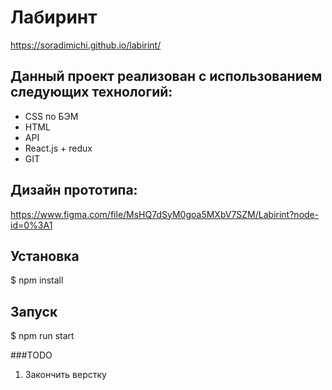 # Лабиринт

https://soradimichi.github.io/labirint/

## Данный проект реализован с использованием следующих технологий:

* CSS по БЭМ
* HTML
* API
* React.js + redux
* GIT

## Дизайн прототипа:

https://www.figma.com/file/MsHQ7dSyM0goa5MXbV7SZM/Labirint?node-id=0%3A1

## Установка
$ npm install

## Запуск
$ npm run start

###TODO
1) Закончить верстку

